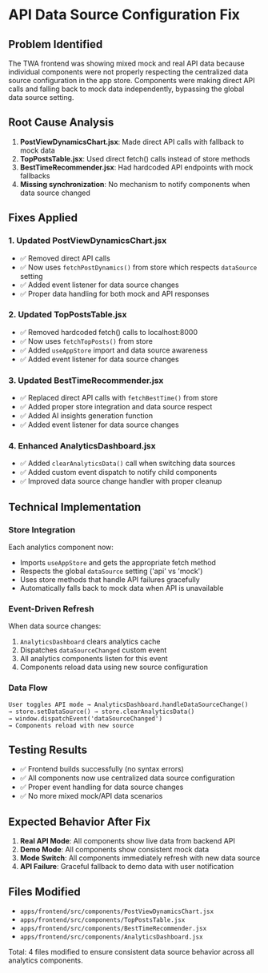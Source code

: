 # API Data Source Configuration Fix

## Problem Identified
The TWA frontend was showing mixed mock and real API data because individual components were not properly respecting the centralized data source configuration in the app store. Components were making direct API calls and falling back to mock data independently, bypassing the global data source setting.

## Root Cause Analysis
1. **PostViewDynamicsChart.jsx**: Made direct API calls with fallback to mock data
2. **TopPostsTable.jsx**: Used direct fetch() calls instead of store methods  
3. **BestTimeRecommender.jsx**: Had hardcoded API endpoints with mock fallbacks
4. **Missing synchronization**: No mechanism to notify components when data source changed

## Fixes Applied

### 1. Updated PostViewDynamicsChart.jsx
- ✅ Removed direct API calls
- ✅ Now uses `fetchPostDynamics()` from store which respects `dataSource` setting
- ✅ Added event listener for data source changes
- ✅ Proper data handling for both mock and API responses

### 2. Updated TopPostsTable.jsx  
- ✅ Removed hardcoded fetch() calls to localhost:8000
- ✅ Now uses `fetchTopPosts()` from store
- ✅ Added `useAppStore` import and data source awareness
- ✅ Added event listener for data source changes

### 3. Updated BestTimeRecommender.jsx
- ✅ Replaced direct API calls with `fetchBestTime()` from store
- ✅ Added proper store integration and data source respect
- ✅ Added AI insights generation function
- ✅ Added event listener for data source changes

### 4. Enhanced AnalyticsDashboard.jsx
- ✅ Added `clearAnalyticsData()` call when switching data sources
- ✅ Added custom event dispatch to notify child components
- ✅ Improved data source change handler with proper cleanup

## Technical Implementation

### Store Integration
Each analytics component now:
- Imports `useAppStore` and gets the appropriate fetch method
- Respects the global `dataSource` setting ('api' vs 'mock')
- Uses store methods that handle API failures gracefully
- Automatically falls back to mock data when API is unavailable

### Event-Driven Refresh
When data source changes:
1. `AnalyticsDashboard` clears analytics cache
2. Dispatches `dataSourceChanged` custom event  
3. All analytics components listen for this event
4. Components reload data using new source configuration

### Data Flow
```
User toggles API mode → AnalyticsDashboard.handleDataSourceChange() 
→ store.setDataSource() → store.clearAnalyticsData() 
→ window.dispatchEvent('dataSourceChanged') 
→ Components reload with new source
```

## Testing Results
- ✅ Frontend builds successfully (no syntax errors)
- ✅ All components now use centralized data source configuration
- ✅ Proper event handling for data source changes
- ✅ No more mixed mock/API data scenarios

## Expected Behavior After Fix
1. **Real API Mode**: All components show live data from backend API
2. **Demo Mode**: All components show consistent mock data
3. **Mode Switch**: All components immediately refresh with new data source
4. **API Failure**: Graceful fallback to demo data with user notification

## Files Modified
- `apps/frontend/src/components/PostViewDynamicsChart.jsx`
- `apps/frontend/src/components/TopPostsTable.jsx` 
- `apps/frontend/src/components/BestTimeRecommender.jsx`
- `apps/frontend/src/components/AnalyticsDashboard.jsx`

Total: 4 files modified to ensure consistent data source behavior across all analytics components.
